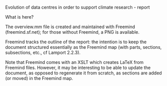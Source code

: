 Evolution of data centres in order to support climate research - report

What is here?

The overview.mm file is created and maintained with Freemind
(freemind.sf.net); for those without Freemind, a PNG is available.

Freemind tracks the outline of the report: the intention is to keep
the document structured essentially as the Freemind map (with parts,
sections, subsections, etc., cf Lamport 2.2.3).

Note that Freemind comes with an XSLT which creates LaTeX from
Freemind files.  However, it may be interesting to be able to update
the document, as opposed to regenerate it from scratch, as sections
are added (or moved) in the Freemind map.
